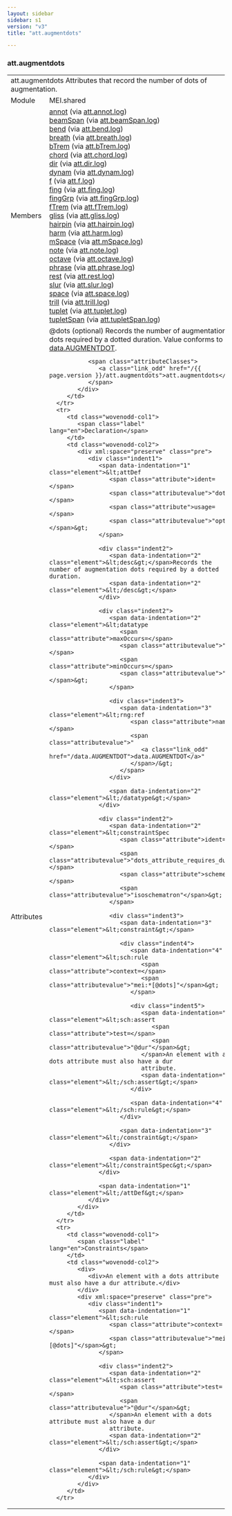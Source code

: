 ```yaml
---
layout: sidebar
sidebar: s1
version: "v3"
title: "att.augmentdots"

---
```


<div class="classSpec att">
   <h3 id="att.augmentdots">att.augmentdots</h3>
   <table class="wovenodd">
      <tr>
         <td colspan="2" class="wovenodd-col2">
            <span class="label">att.augmentdots</span> Attributes that record the number of dots of augmentation.
         </td>
      </tr>
      <tr>
         <td class="wovenodd-col1">
            <span class="label" lang="en">Module</span>
         </td>
         <td class="wovenodd-col2">MEI.shared</td>
      </tr>
      <tr>
         <td class="wovenodd-col1">
            <span class="label" lang="en">Members</span>
         </td>
         <td class="wovenodd-col2">
            <div class="parent">
               <div>
                  <a class="link_odd_elementSpec" href="/{{ page.version }}/annot">annot</a>
                  <span> (via 
                     <a class="link_odd_classSpec" href="/{{ page.version }}/att.annot.log">att.annot.log</a>)
                  </span>
               </div>
               <div>
                  <a class="link_odd_elementSpec" href="/{{ page.version }}/beamSpan">beamSpan</a>
                  <span> (via 
                     <a class="link_odd_classSpec" href="/{{ page.version }}/att.beamSpan.log">att.beamSpan.log</a>)
                  </span>
               </div>
               <div>
                  <a class="link_odd_elementSpec" href="/{{ page.version }}/bend">bend</a>
                  <span> (via 
                     <a class="link_odd_classSpec" href="/{{ page.version }}/att.bend.log">att.bend.log</a>)
                  </span>
               </div>
               <div>
                  <a class="link_odd_elementSpec" href="/{{ page.version }}/breath">breath</a>
                  <span> (via 
                     <a class="link_odd_classSpec" href="/{{ page.version }}/att.breath.log">att.breath.log</a>)
                  </span>
               </div>
               <div>
                  <a class="link_odd_elementSpec" href="/{{ page.version }}/bTrem">bTrem</a>
                  <span> (via 
                     <a class="link_odd_classSpec" href="/{{ page.version }}/att.bTrem.log">att.bTrem.log</a>)
                  </span>
               </div>
               <div>
                  <a class="link_odd_elementSpec" href="/{{ page.version }}/chord">chord</a>
                  <span> (via 
                     <a class="link_odd_classSpec" href="/{{ page.version }}/att.chord.log">att.chord.log</a>)
                  </span>
               </div>
               <div>
                  <a class="link_odd_elementSpec" href="/{{ page.version }}/dir">dir</a>
                  <span> (via 
                     <a class="link_odd_classSpec" href="/{{ page.version }}/att.dir.log">att.dir.log</a>)
                  </span>
               </div>
               <div>
                  <a class="link_odd_elementSpec" href="/{{ page.version }}/dynam">dynam</a>
                  <span> (via 
                     <a class="link_odd_classSpec" href="/{{ page.version }}/att.dynam.log">att.dynam.log</a>)
                  </span>
               </div>
               <div>
                  <a class="link_odd_elementSpec" href="/{{ page.version }}/f">f</a>
                  <span> (via 
                     <a class="link_odd_classSpec" href="/{{ page.version }}/att.f.log">att.f.log</a>)
                  </span>
               </div>
               <div>
                  <a class="link_odd_elementSpec" href="/{{ page.version }}/fing">fing</a>
                  <span> (via 
                     <a class="link_odd_classSpec" href="/{{ page.version }}/att.fing.log">att.fing.log</a>)
                  </span>
               </div>
               <div>
                  <a class="link_odd_elementSpec" href="/{{ page.version }}/fingGrp">fingGrp</a>
                  <span> (via 
                     <a class="link_odd_classSpec" href="/{{ page.version }}/att.fingGrp.log">att.fingGrp.log</a>)
                  </span>
               </div>
               <div>
                  <a class="link_odd_elementSpec" href="/{{ page.version }}/fTrem">fTrem</a>
                  <span> (via 
                     <a class="link_odd_classSpec" href="/{{ page.version }}/att.fTrem.log">att.fTrem.log</a>)
                  </span>
               </div>
               <div>
                  <a class="link_odd_elementSpec" href="/{{ page.version }}/gliss">gliss</a>
                  <span> (via 
                     <a class="link_odd_classSpec" href="/{{ page.version }}/att.gliss.log">att.gliss.log</a>)
                  </span>
               </div>
               <div>
                  <a class="link_odd_elementSpec" href="/{{ page.version }}/hairpin">hairpin</a>
                  <span> (via 
                     <a class="link_odd_classSpec" href="/{{ page.version }}/att.hairpin.log">att.hairpin.log</a>)
                  </span>
               </div>
               <div>
                  <a class="link_odd_elementSpec" href="/{{ page.version }}/harm">harm</a>
                  <span> (via 
                     <a class="link_odd_classSpec" href="/{{ page.version }}/att.harm.log">att.harm.log</a>)
                  </span>
               </div>
               <div>
                  <a class="link_odd_elementSpec" href="/{{ page.version }}/mSpace">mSpace</a>
                  <span> (via 
                     <a class="link_odd_classSpec" href="/{{ page.version }}/att.mSpace.log">att.mSpace.log</a>)
                  </span>
               </div>
               <div>
                  <a class="link_odd_elementSpec" href="/{{ page.version }}/note">note</a>
                  <span> (via 
                     <a class="link_odd_classSpec" href="/{{ page.version }}/att.note.log">att.note.log</a>)
                  </span>
               </div>
               <div>
                  <a class="link_odd_elementSpec" href="/{{ page.version }}/octave">octave</a>
                  <span> (via 
                     <a class="link_odd_classSpec" href="/{{ page.version }}/att.octave.log">att.octave.log</a>)
                  </span>
               </div>
               <div>
                  <a class="link_odd_elementSpec" href="/{{ page.version }}/phrase">phrase</a>
                  <span> (via 
                     <a class="link_odd_classSpec" href="/{{ page.version }}/att.phrase.log">att.phrase.log</a>)
                  </span>
               </div>
               <div>
                  <a class="link_odd_elementSpec" href="/{{ page.version }}/rest">rest</a>
                  <span> (via 
                     <a class="link_odd_classSpec" href="/{{ page.version }}/att.rest.log">att.rest.log</a>)
                  </span>
               </div>
               <div>
                  <a class="link_odd_elementSpec" href="/{{ page.version }}/slur">slur</a>
                  <span> (via 
                     <a class="link_odd_classSpec" href="/{{ page.version }}/att.slur.log">att.slur.log</a>)
                  </span>
               </div>
               <div>
                  <a class="link_odd_elementSpec" href="/{{ page.version }}/space">space</a>
                  <span> (via 
                     <a class="link_odd_classSpec" href="/{{ page.version }}/att.space.log">att.space.log</a>)
                  </span>
               </div>
               <div>
                  <a class="link_odd_elementSpec" href="/{{ page.version }}/trill">trill</a>
                  <span> (via 
                     <a class="link_odd_classSpec" href="/{{ page.version }}/att.trill.log">att.trill.log</a>)
                  </span>
               </div>
               <div>
                  <a class="link_odd_elementSpec" href="/{{ page.version }}/tuplet">tuplet</a>
                  <span> (via 
                     <a class="link_odd_classSpec" href="/{{ page.version }}/att.tuplet.log">att.tuplet.log</a>)
                  </span>
               </div>
               <div>
                  <a class="link_odd_elementSpec" href="/{{ page.version }}/tupletSpan">tupletSpan</a>
                  <span> (via 
                     <a class="link_odd_classSpec" href="/{{ page.version }}/att.tupletSpan.log">att.tupletSpan.log</a>)
                  </span>
               </div>
            </div>
         </td>
      </tr>
      <tr>
         <td class="wovenodd-col1">
            <span class="label" lang="en">Attributes</span>
         </td>
         <td class="wovenodd-col2">
            <div class="attributeDef">
               <span class="attribute">@dots</span>
               <span class="attributeUsage">(optional)</span>
               <span class="attributeDesc">Records the number of augmentation dots required by a dotted duration.</span>
               Value conforms to 
               <a class="link_odd_classSpec" href="/{{ page.version }}/data.AUGMENTDOT">data.AUGMENTDOT</a>.
               
               <span class="attributeClasses">
                  <a class="link_odd" href="/{{ page.version }}/att.augmentdots">att.augmentdots</a>
               </span>
            </div>
         </td>
      </tr>
      <tr>
         <td class="wovenodd-col1">
            <span class="label" lang="en">Declaration</span>
         </td>
         <td class="wovenodd-col2">
            <div xml:space="preserve" class="pre">
               <div class="indent1">
                  <span data-indentation="1" class="element">&lt;attDef 
                     <span class="attribute">ident=</span>
                     <span class="attributevalue">"dots"</span> 
                     <span class="attribute">usage=</span>
                     <span class="attributevalue">"opt"</span>&gt;
                  </span>
                  
                  <div class="indent2">
                     <span data-indentation="2" class="element">&lt;desc&gt;</span>Records the number of augmentation dots required by a dotted duration.
                     <span data-indentation="2" class="element">&lt;/desc&gt;</span>
                  </div>
                  
                  <div class="indent2">
                     <span data-indentation="2" class="element">&lt;datatype 
                        <span class="attribute">maxOccurs=</span>
                        <span class="attributevalue">"1"</span> 
                        <span class="attribute">minOccurs=</span>
                        <span class="attributevalue">"1"</span>&gt;
                     </span>
                     
                     <div class="indent3">
                        <span data-indentation="3" class="element">&lt;rng:ref 
                           <span class="attribute">name=</span>
                           <span class="attributevalue">"
                              <a class="link_odd" href="/data.AUGMENTDOT">data.AUGMENTDOT</a>"
                           </span>/&gt;
                        </span>
                     </div>
                     
                     <span data-indentation="2" class="element">&lt;/datatype&gt;</span>
                  </div>
                  
                  <div class="indent2">
                     <span data-indentation="2" class="element">&lt;constraintSpec 
                        <span class="attribute">ident=</span>
                        <span class="attributevalue">"dots_attribute_requires_dur"</span> 
                        <span class="attribute">scheme=</span>
                        <span class="attributevalue">"isoschematron"</span>&gt;
                     </span>
                     
                     <div class="indent3">
                        <span data-indentation="3" class="element">&lt;constraint&gt;</span>
                        
                        <div class="indent4">
                           <span data-indentation="4" class="element">&lt;sch:rule 
                              <span class="attribute">context=</span>
                              <span class="attributevalue">"mei:*[@dots]"</span>&gt;
                           </span>
                           
                           <div class="indent5">
                              <span data-indentation="5" class="element">&lt;sch:assert 
                                 <span class="attribute">test=</span>
                                 <span class="attributevalue">"@dur"</span>&gt;
                              </span>An element with a dots attribute must also have a dur
                              attribute.
                              <span data-indentation="5" class="element">&lt;/sch:assert&gt;</span>
                           </div>
                           
                           <span data-indentation="4" class="element">&lt;/sch:rule&gt;</span>
                        </div>
                        
                        <span data-indentation="3" class="element">&lt;/constraint&gt;</span>
                     </div>
                     
                     <span data-indentation="2" class="element">&lt;/constraintSpec&gt;</span>
                  </div>
                  
                  <span data-indentation="1" class="element">&lt;/attDef&gt;</span>
               </div>
            </div>
         </td>
      </tr>
      <tr>
         <td class="wovenodd-col1">
            <span class="label" lang="en">Constraints</span>
         </td>
         <td class="wovenodd-col2">
            <div>
               <div>An element with a dots attribute must also have a dur attribute.</div>
            </div>
            <div xml:space="preserve" class="pre">
               <div class="indent1">
                  <span data-indentation="1" class="element">&lt;sch:rule 
                     <span class="attribute">context=</span>
                     <span class="attributevalue">"mei:*[@dots]"</span>&gt;
                  </span>
                  
                  <div class="indent2">
                     <span data-indentation="2" class="element">&lt;sch:assert 
                        <span class="attribute">test=</span>
                        <span class="attributevalue">"@dur"</span>&gt;
                     </span>An element with a dots attribute must also have a dur
                     attribute.
                     <span data-indentation="2" class="element">&lt;/sch:assert&gt;</span>
                  </div>
                  
                  <span data-indentation="1" class="element">&lt;/sch:rule&gt;</span>
               </div>
            </div>
         </td>
      </tr>
   </table>
</div>